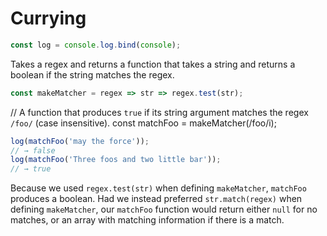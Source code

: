 # Currying

```js
const log = console.log.bind(console);
```

Takes a regex and returns a function that takes a string and returns a boolean if the string matches the regex.

```js
const makeMatcher = regex => str => regex.test(str);
```

// A function that produces `true` if its string argument matches the regex `/foo/` (case insensitive).
const matchFoo = makeMatcher(/foo/i);

```js
log(matchFoo('may the force'));
// → false
log(matchFoo('Three foos and two little bar'));
// → true
```

Because we used `regex.test(str)` when defining `makeMatcher`, `matchFoo` produces a boolean. Had we instead preferred `str.match(regex)` when defining `makeMatcher`, our `matchFoo` function would return either `null` for no matches, or an array with matching information if there is a match.